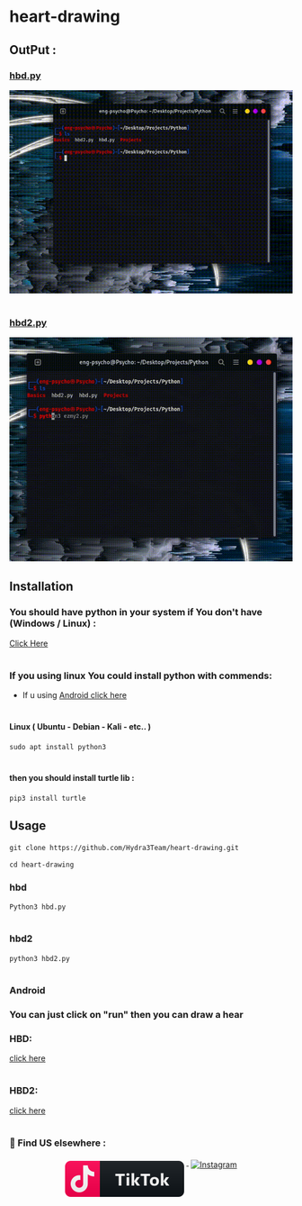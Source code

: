 # heart-drawing

## OutPut :

### [hbd.py](#hbd)

![Video](https://github.com/Hydra3Team/heart-drawing/blob/main/HBD1.gif)
#

### [hbd2.py](#hbd2)
![Video](https://github.com/Hydra3Team/heart-drawing/blob/main/HBD2.gif)

## Installation 
### You should have python in your system if You don't have (Windows / Linux) :
<a href="https://www.python.org/downloads/">Click Here</a>

#

### If you using linux You could install python with commends:
  - If u using [Android click here](#Android)

#

#### Linux  ( Ubuntu - Debian - Kali - etc.. )
```
sudo apt install python3
```

#

#### then you should install turtle lib :

```
pip3 install turtle
```

## Usage

```
git clone https://github.com/Hydra3Team/heart-drawing.git 
```

```
cd heart-drawing
```

### hbd
```
Python3 hbd.py
```
#

### hbd2
```
python3 hbd2.py
```
#

### Android

### You can just click on "run" then you can draw a hear 
### HBD:
[click here](https://replit.com/@Hydra3Team/HBD#main.py)

#

### HBD2:
[click here](https://replit.com/@Hydra3Team/HBD2#main.py)

#

### 📢 Find US elsewhere :
<p align="center">
    </a>    <a href="https://www.tiktok.com/@.hydrateam">
    <img src="https://raw.githubusercontent.com/MikeCodesDotNET/ColoredBadges/master/svg/social/tiktok.svg" alt="tiktok" style="vertical-align:top; margin:6px 4px">
  </a> 
  <a href="https://www.instagram.com/hydra3team/">
    <img src="https://raw.githubusercontent.com/MikeCodesDotNET/MikeCodesDotNET/a8abbf37441f3253f74ea255a47f289208d7568c/Resources/instagram.svg" alt="Instagram" style="vertical-align:top; margin:4px">
  </a>
</p>
